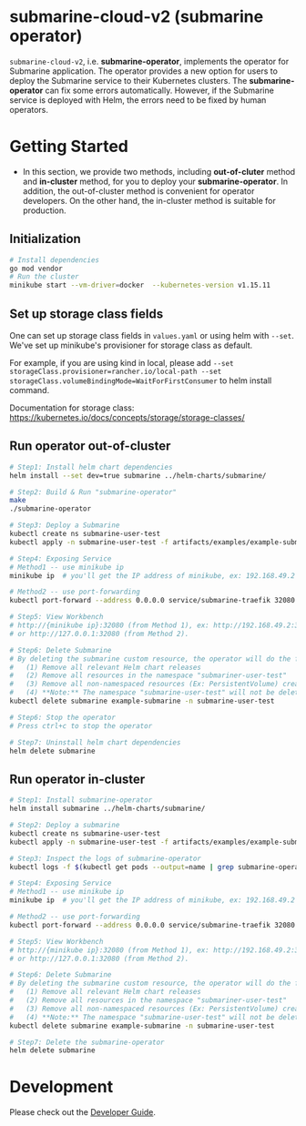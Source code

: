 <!--
  Licensed to the Apache Software Foundation (ASF) under one or more
  contributor license agreements.  See the NOTICE file distributed with
  this work for additional information regarding copyright ownership.
  The ASF licenses this file to You under the Apache License, Version 2.0
  (the "License"); you may not use this file except in compliance with
  the License.  You may obtain a copy of the License at

     http://www.apache.org/licenses/LICENSE-2.0

  Unless required by applicable law or agreed to in writing, software
  distributed under the License is distributed on an "AS IS" BASIS,
  WITHOUT WARRANTIES OR CONDITIONS OF ANY KIND, either express or implied.
  See the License for the specific language governing permissions and
  limitations under the License.
-->

# submarine-cloud-v2 (submarine operator)

`submarine-cloud-v2`, i.e. **submarine-operator**, implements the operator for Submarine application. The operator provides a new option for users to deploy the Submarine service to their Kubernetes clusters. The **submarine-operator** can fix some errors automatically. However, if the Submarine service is deployed with Helm, the errors need to be fixed by human operators.

# Getting Started

- In this section, we provide two methods, including **out-of-cluter** method and **in-cluster** method, for you to deploy your **submarine-operator**. In addition, the out-of-cluster method is convenient for operator developers. On the other hand, the in-cluster method is suitable for production.

## Initialization

```bash
# Install dependencies
go mod vendor
# Run the cluster
minikube start --vm-driver=docker  --kubernetes-version v1.15.11
```

## Set up storage class fields

One can set up storage class fields in `values.yaml` or using helm with `--set`. We've set up minikube's provisioner for storage class as default.

For example, if you are using kind in local, please add `--set storageClass.provisioner=rancher.io/local-path --set storageClass.volumeBindingMode=WaitForFirstConsumer` to helm install command.

Documentation for storage class: https://kubernetes.io/docs/concepts/storage/storage-classes/

## Run operator out-of-cluster

```bash
# Step1: Install helm chart dependencies
helm install --set dev=true submarine ../helm-charts/submarine/

# Step2: Build & Run "submarine-operator"
make
./submarine-operator

# Step3: Deploy a Submarine
kubectl create ns submarine-user-test
kubectl apply -n submarine-user-test -f artifacts/examples/example-submarine.yaml

# Step4: Exposing Service
# Method1 -- use minikube ip
minikube ip  # you'll get the IP address of minikube, ex: 192.168.49.2

# Method2 -- use port-forwarding
kubectl port-forward --address 0.0.0.0 service/submarine-traefik 32080:80

# Step5: View Workbench
# http://{minikube ip}:32080 (from Method 1), ex: http://192.168.49.2:32080
# or http://127.0.0.1:32080 (from Method 2).

# Step6: Delete Submarine
# By deleting the submarine custom resource, the operator will do the following things:
#   (1) Remove all relevant Helm chart releases
#   (2) Remove all resources in the namespace "submariner-user-test"
#   (3) Remove all non-namespaced resources (Ex: PersistentVolume) created by client-go API
#   (4) **Note:** The namespace "submarine-user-test" will not be deleted
kubectl delete submarine example-submarine -n submarine-user-test

# Step6: Stop the operator
# Press ctrl+c to stop the operator

# Step7: Uninstall helm chart dependencies
helm delete submarine
```

## Run operator in-cluster

```bash
# Step1: Install submarine-operator
helm install submarine ../helm-charts/submarine/

# Step2: Deploy a submarine
kubectl create ns submarine-user-test
kubectl apply -n submarine-user-test -f artifacts/examples/example-submarine.yaml

# Step3: Inspect the logs of submarine-operator
kubectl logs -f $(kubectl get pods --output=name | grep submarine-operator)

# Step4: Exposing Service
# Method1 -- use minikube ip
minikube ip  # you'll get the IP address of minikube, ex: 192.168.49.2

# Method2 -- use port-forwarding
kubectl port-forward --address 0.0.0.0 service/submarine-traefik 32080:80

# Step5: View Workbench
# http://{minikube ip}:32080 (from Method 1), ex: http://192.168.49.2:32080
# or http://127.0.0.1:32080 (from Method 2).

# Step6: Delete Submarine
# By deleting the submarine custom resource, the operator will do the following things:
#   (1) Remove all relevant Helm chart releases
#   (2) Remove all resources in the namespace "submariner-user-test"
#   (3) Remove all non-namespaced resources (Ex: PersistentVolume) created by client-go API
#   (4) **Note:** The namespace "submarine-user-test" will not be deleted
kubectl delete submarine example-submarine -n submarine-user-test

# Step7: Delete the submarine-operator
helm delete submarine
```

# Development

Please check out the [Developer Guide](./docs/developer-guide.md).
